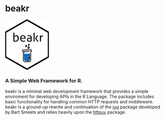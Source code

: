 # beakr 
![hexBeakr](/docs/reference/sm_beakr.png)
### A Simple Web Framework for R. 
beakr is a minimal web development framework that provides a simple enviroment for developing APIs in the R Language. The package includes basic functionality for handling common HTTP requests and middleware. beakr is a ground-up rewrite and continuation of the [jug](https://github.com/Bart6114/jug) package developed by Bart Smeets and relies heavily upon the [httpuv](https://github.com/rstudio/httpuv) package. 
